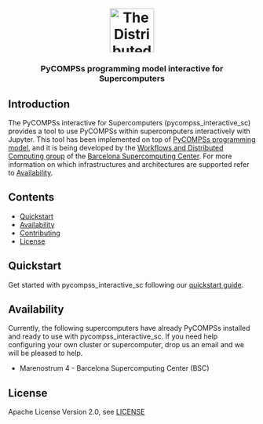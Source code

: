 <h1 align="center">  
    <img src="docs/logos/pycompssisc-logo-full.png" alt="The Distributed Computing Library" height="90px">
</h1>

<h3 align="center">PyCOMPSs programming model interactive for Supercomputers</h3>

## Introduction

The PyCOMPSs interactive for Supercomputers (pycompss_interactive_sc) provides a tool to use PyCOMPSs within supercomputers interactively with Jupyter.
This tool has been implemented on top of [PyCOMPSs programming model](http://compss.bsc.es), and it is being developed by the [Workflows and Distributed Computing group](https://github.com/bsc-wdc) of the [Barcelona Supercomputing Center](https://www.bsc.es/). For more information on which infrastructures and architectures are supported refer to [Availability](#availability).

## Contents

- [Quickstart](#quickstart)
- [Availability](#availability)
- [Contributing](#contributing)
- [License](#license)

## Quickstart

Get started with pycompss_interactive_sc following our [quickstart guide](https://TBD/QUICKSTART.md).

## Availability

Currently, the following supercomputers have already PyCOMPSs installed and ready to use with pycompss_interactive_sc. If you need help configuring your own cluster or supercomputer, drop us an email and we will be pleased to help.

- Marenostrum 4 - Barcelona Supercomputing Center (BSC)

## License

Apache License Version 2.0, see [LICENSE](LICENSE)
